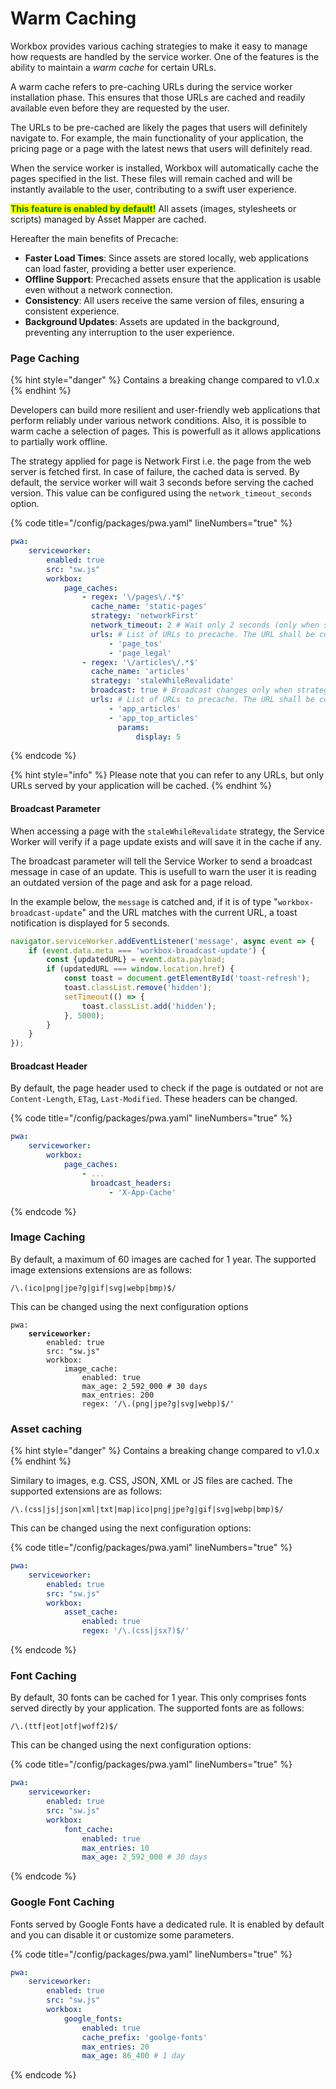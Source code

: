 # Warm Caching

Workbox provides various caching strategies to make it easy to manage how requests are handled by the service worker. One of the features is the ability to maintain a _warm cache_ for certain URLs.

A warm cache refers to pre-caching URLs during the service worker installation phase. This ensures that those URLs are cached and readily available even before they are requested by the user.

The URLs to be pre-cached are likely the pages that users will definitely navigate to. For example, the main functionality of your application, the pricing page or a page with the latest news that users will definitely read.

When the service worker is installed, Workbox will automatically cache the pages specified in the list. These files will remain cached and will be instantly available to the user, contributing to a swift user experience.

<mark style="color:green;">**This feature is enabled by default!**</mark> All assets (images, stylesheets or scripts) managed by Asset Mapper are cached.

Hereafter the main benefits of Precache:

* **Faster Load Times**: Since assets are stored locally, web applications can load faster, providing a better user experience.
* **Offline Support**: Precached assets ensure that the application is usable even without a network connection.
* **Consistency**: All users receive the same version of files, ensuring a consistent experience.
* **Background Updates**: Assets are updated in the background, preventing any interruption to the user experience.

### Page Caching

{% hint style="danger" %}
Contains a breaking change compared to v1.0.x
{% endhint %}

Developers can build more resilient and user-friendly web applications that perform reliably under various network conditions. Also, it is possible to warm cache a selection of pages. This is powerfull as it allows applications to partially work offline.

The strategy applied for page is Network First i.e. the page from the web server is fetched first. In case of failure, the cached data is served. By default, the service worker will wait 3 seconds before serving the cached version. This value can be configured using the `network_timeout_seconds` option.

{% code title="/config/packages/pwa.yaml" lineNumbers="true" %}
```yaml
pwa:
    serviceworker:
        enabled: true
        src: "sw.js"
        workbox:
            page_caches:
                - regex: '\/pages\/.*$'
                  cache_name: 'static-pages'
                  strategy: 'networkFirst'
                  network_timeout: 2 # Wait only 2 seconds (only when strategy = networkFirst
                  urls: # List of URLs to precache. The URL shall be comprised within the regex
                      - 'page_tos'
                      - 'page_legal'
                - regex: '\/articles\/.*$'
                  cache_name: 'articles'
                  strategy: 'staleWhileRevalidate'
                  broadcast: true # Broadcast changes only when strategy = staleWhileRevalidate
                  urls: # List of URLs to precache. The URL shall be comprised within the regex
                      - 'app_articles'
                      - 'app_top_articles'
                        params:
                            display: 5
```
{% endcode %}

{% hint style="info" %}
Please note that you can refer to any URLs, but only URLs served by your application will be cached.
{% endhint %}

#### Broadcast Parameter

When accessing a page with the `staleWhileRevalidate` strategy, the Service Worker will verify if a page update exists and will save it in the cache if any.

The broadcast parameter will tell the Service Worker to send a broadcast message in case of an update. This is usefull to warn the user it is reading an outdated version of the page and ask for a page reload.&#x20;

In the example below, the `message` is catched and, if it is of type "`workbox-broadcast-update`" and the URL matches with the current URL, a toast notification is displayed for 5 seconds.

```javascript
navigator.serviceWorker.addEventListener('message', async event => {
    if (event.data.meta === 'workbox-broadcast-update') {
        const {updatedURL} = event.data.payload;
        if (updatedURL === window.location.href) {
            const toast = document.getElementById('toast-refresh');
            toast.classList.remove('hidden');
            setTimeout(() => {
                toast.classList.add('hidden');
            }, 5000);
        }
    }
});
```

#### Broadcast Header

By default, the page header used to check if the page is outdated or not are `Content-Length`, `ETag`, `Last-Modified`. These headers can be changed.

{% code title="/config/packages/pwa.yaml" lineNumbers="true" %}
```yaml
pwa:
    serviceworker:
        workbox:
            page_caches:
                - ...
                  broadcast_headers:
                      - 'X-App-Cache'
```
{% endcode %}

### Image Caching

By default, a maximum of 60 images are cached for 1 year. The supported image extensions extensions are as follows:&#x20;

```regex
/\.(ico|png|jpe?g|gif|svg|webp|bmp)$/
```

This can be changed using the next configuration options

<pre class="language-yaml" data-title="/config/packages/pwa.yaml" data-line-numbers><code class="lang-yaml">pwa:
<strong>    serviceworker:
</strong>        enabled: true
        src: "sw.js"
        workbox:
            image_cache:
                enabled: true
                max_age: 2_592_000 # 30 days
                max_entries: 200
                regex: '/\.(png|jpe?g|svg|webp)$/'
</code></pre>

### Asset caching

{% hint style="danger" %}
Contains a breaking change compared to v1.0.x
{% endhint %}

Similary to images, e.g. CSS, JSON, XML or JS files are cached. The supported extensions are as follows:&#x20;

```regex
/\.(css|js|json|xml|txt|map|ico|png|jpe?g|gif|svg|webp|bmp)$/
```

This can be changed using the next configuration options:

{% code title="/config/packages/pwa.yaml" lineNumbers="true" %}
```yaml
pwa:
    serviceworker:
        enabled: true
        src: "sw.js"
        workbox:
            asset_cache:
                enabled: true
                regex: '/\.(css|jsx?)$/'
```
{% endcode %}

### Font Caching

By default, 30 fonts can be cached for 1 year. This only comprises fonts served directly by your application. The supported fonts are as follows:

```regex
/\.(ttf|eot|otf|woff2)$/
```

This can be changed using the next configuration options:

{% code title="/config/packages/pwa.yaml" lineNumbers="true" %}
```yaml
pwa:
    serviceworker:
        enabled: true
        src: "sw.js"
        workbox:
            font_cache:
                enabled: true
                max_entries: 10
                max_age: 2_592_000 # 30 days
```
{% endcode %}

### Google Font Caching

Fonts served by Google Fonts have a dedicated rule. It is enabled by default and you can disable it or customize some parameters.

{% code title="/config/packages/pwa.yaml" lineNumbers="true" %}
```yaml
pwa:
    serviceworker:
        enabled: true
        src: "sw.js"
        workbox:
            google_fonts:
                enabled: true
                cache_prefix: 'goolge-fonts'
                max_entries: 20
                max_age: 86_400 # 1 day
```
{% endcode %}
